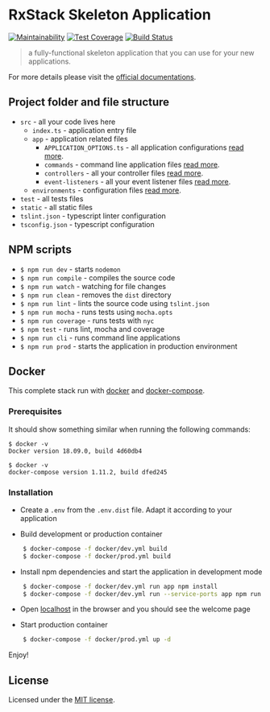 # RxStack Skeleton Application

[![Maintainability](https://api.codeclimate.com/v1/badges/f6e90ec8ea970b424179/maintainability)](https://codeclimate.com/github/rxstack/skeleton/maintainability)
[![Test Coverage](https://api.codeclimate.com/v1/badges/f6e90ec8ea970b424179/test_coverage)](https://codeclimate.com/github/rxstack/skeleton/test_coverage)
[![Build Status](https://travis-ci.org/rxstack/skeleton.svg?branch=master)](https://travis-ci.org/rxstack/skeleton)

> a fully-functional skeleton application that you can use for your new applications.

For more details please visit the [official documentations](http://rxstack.io).

## <a name="project-structure"></a> Project folder and file structure

- `src` - all your code lives here
    - `index.ts` - application entry file
    - `app` - application related files
        - `APPLICATION_OPTIONS.ts` - all application configurations [read more](https://github.com/rxstack/rxstack/blob/master/packages/core/docs/application.md).
        - `commands` - command line application files [read more](https://github.com/rxstack/rxstack/blob/master/packages/core/docs/console.md).
        - `controllers` - all your controller files [read more](https://github.com/rxstack/rxstack/blob/master/packages/core/docs/kernel.md).
        - `event-listeners` - all your event listener files [read more](https://github.com/rxstack/rxstack/blob/master/packages/async-event-dispatcher).
    - `environments` - configuration files [read more](https://github.com/rxstack/rxstack/tree/master/packages/configuration).
- `test` - all tests files
- `static` - all static files
- `tslint.json` - typescript linter configuration
- `tsconfig.json` - typescript configuration  

## <a name="npm-scripts"></a> NPM scripts

- `$ npm run dev` - starts `nodemon`
- `$ npm run compile` - compiles the source code
- `$ npm run watch` - watching for file changes
- `$ npm run clean` - removes the `dist` directory
- `$ npm run lint` - lints the source code using `tslint.json`
- `$ npm run mocha` - runs tests using `mocha.opts`
- `$ npm run coverage` - runs tests with `nyc`
- `$ npm test` - runs lint, mocha and coverage
- `$ npm run cli` - runs command line applications
- `$ npm run prod` - starts the application in production environment

## Docker

This complete stack run with [docker](https://www.docker.com/) and [docker-compose](https://docs.docker.com/compose/).

### <a name="prerequisites"></a> Prerequisites

It should show something similar when running the following commands:

```
$ docker -v
Docker version 18.09.0, build 4d60db4
```

```
$ docker -v
docker-compose version 1.11.2, build dfed245
```

### Installation

- Create a `.env` from the `.env.dist` file. Adapt it according to your application

- Build development or production container

```bash
    $ docker-compose -f docker/dev.yml build
    $ docker-compose -f docker/prod.yml build
```

- Install npm dependencies and start the application in development mode

```bash
    $ docker-compose -f docker/dev.yml run app npm install
    $ docker-compose -f docker/dev.yml run --service-ports app npm run dev
```

- Open [localhost](http://localhost:3000/) in the browser and you should see the welcome page 

- Start production container

```bash
    $ docker-compose -f docker/prod.yml up -d
```

Enjoy!

## License

Licensed under the [MIT license](LICENSE).